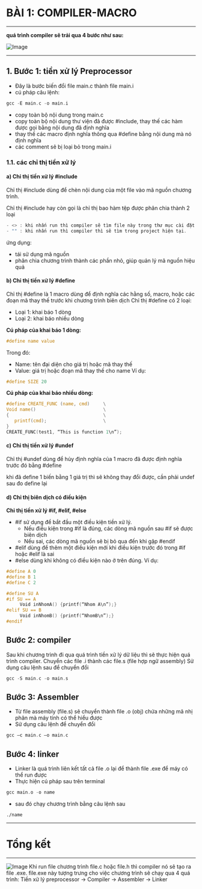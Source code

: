 # BÀI 1: COMPILER-MACRO
***
**quá trình compiler sẽ trải qua 4 bước như sau:**

![Image](https://github.com/user-attachments/assets/086c1815-10f9-45d8-9a16-6a44ce646de3)

***
## 1. Bước 1: tiền xử lý Preprocessor
- Đây là bước biến đổi file main.c thành file main.i
- cú pháp câu lệnh:
```c
gcc -E main.c -o main.i
```
- copy toàn bộ nội dung trong main.c
- copy toàn bộ nội dung thư viện đã được #include, thay thế các hàm được gọi bằng nội dung đã định nghĩa 
- thay thế các macro định nghĩa thông qua #define bằng nội dung mà nó định nghĩa
- các comment sẽ bị loại bỏ trong main.i

### 1.1. các chỉ thị tiền xử lý
#### a) Chỉ thị tiền xử lý #include
Chỉ thị #include dùng để chèn nội dung của một file vào mã nguồn chương trình.

Chỉ thị #include hay còn gọi là chỉ thị bao hàm tệp được phân chia thành 2 loại
```c
- <> : khi nhấn run thì compiler sẽ tìm file này trong thư mục cài đặt gốc
- "" : khi nhấn run thì compiler thì sẽ tìm trong project hiện tại.
```
ứng dụng: 
-	tái sử dụng mã nguồn
-	phân chia chương trình thành các phần nhỏ, giúp quản lý mã nguồn hiệu quả

#### b)	Chỉ thị tiền xử lý #define 
Chỉ thị #define là 1 macro dùng để định nghĩa các hằng số, macro, hoặc các đoạn mã thay thế trước khi chương trình biên dịch
Chỉ thị #define có 2 loại: 
-	Loại 1: khai báo 1 dòng
-	Loại 2: khai báo nhiều dòng

**Cú pháp của khai báo 1 dòng:**
```c
#define name value
```
Trong đó: 
-	Name: tên đại diện cho giá trị hoặc mã thay thế
-	Value: giá trị hoặc đoạn mã thay thế cho name
Ví dụ: 
```c 
#define SIZE 20 
```

**Cú pháp của khai báo nhiều dòng:**
```c
#define CREATE_FUNC (name, cmd)     \
Void name()                         \
{                                   \
   printf(cmd);                     \
}
CREATE_FUNC(test1, “This is function 1\n”);
```
#### c)	Chỉ thị tiền xử lý #undef
Chỉ thị #undef dùng để hủy định nghĩa của 1 macro đã được định nghĩa trước đó bằng #define 

khi đã define 1 biến bằng 1 giá trị thì sẽ không thay đổi được, cần phải undef sau đo define lại 

#### d)	Chỉ thị biên dịch có điều kiện
**Chỉ thị tiền xử lý #if, #elif, #else**
- #if sử dụng để bắt đầu một điều kiện tiền xử lý.
     + Nếu điều kiện trong #if là đúng, các dòng mã nguồn sau #if sẽ được biên dịch
     + Nếu sai, các dòng mã nguồn sẽ bị bỏ qua đến khi gặp #endif
- #elif dùng để thêm một điều kiện mới khi điều kiện trước đó trong #if hoặc #elif là sai
- #else dùng khi không có điều kiện nào ở trên đúng.
Ví dụ: 
```c
#define A 0 
#define B 1
#define C 2

#define SU A
#if SU == A
     Void inNhomA() {printf(“Nhom A\n”);}
#elif SU == B
     Void inNhomB() {printf(“NhomB\n”);}
#endif
```

## Bước 2: compiler 
Sau khi chương trình đi qua quá trình tiền xử lý dữ liệu thì sẽ thực hiện quá trình compiler. Chuyển các file .i thành các file.s (file hợp ngữ assembly) 
Sử dụng câu lệnh sau để chuyển đổi
```c
gcc -S main.c -o main.s
```
## Bước 3: Assembler
- Từ file assembly (file.s) sẽ chuyển thành file .o (obj) chứa những mã nhị phân mà máy tính có thể hiểu được
- Sử dụng câu lệnh để chuyển đổi
```c
gcc –c main.c –o main.c
```

## Bước 4: linker
- Linker là quá trình liên kết tất cả file .o lại để thành file .exe để máy có thể run được 
- Thực hiện cú pháp sau trên terminal 
```c
gcc main.o -o name
```
- sau đó chạy chương trình bằng câu lệnh sau
```
./name
```
***
# Tổng kết
***
![Image](https://github.com/user-attachments/assets/768b599e-ef43-43c0-8d0e-a728950ae0a2)
Khi run file chương trình file.c hoặc file.h thì compiler nó sẽ tạo ra file .exe. file.exe này tượng trưng cho việc chương trình sẽ chạy qua 4 quá trình: Tiền xử lý preprocessor -> Compiler ->  Assembler  -> Linker 


